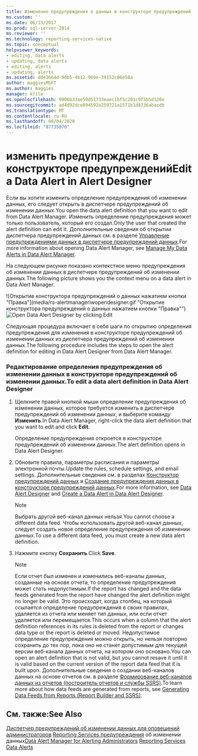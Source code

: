 ```yaml
---
title: Изменение предупреждения о данных в конструкторе предупреждений | Документы Майкрософт
ms.custom: ''
ms.date: 06/13/2017
ms.prod: sql-server-2014
ms.reviewer: ''
ms.technology: reporting-services-native
ms.topic: conceptual
helpviewer_keywords:
- editing, data alerts
- updating, data alerts
- editing, alerts
- updating, alerts
ms.assetid: dde3664d-90b5-4b12-969e-39152c86e58a
author: maggiesMSFT
ms.author: maggies
manager: kfile
ms.openlocfilehash: 9906b33ae50d51733eaec1bf5c201c9f5b5d120e
ms.sourcegitcommit: ad4d92dce894592a259721a1571b1d8736abacdb
ms.translationtype: MT
ms.contentlocale: ru-RU
ms.lasthandoff: 08/04/2020
ms.locfileid: "87735070"
---
```

# <a name="edit-a-data-alert-in-alert-designer"></a><span data-ttu-id="7c175-102">изменить предупреждение в конструкторе предупреждений</span><span class="sxs-lookup"><span data-stu-id="7c175-102">Edit a Data Alert in Alert Designer</span></span>
  <span data-ttu-id="7c175-103">Если вы хотите изменить определение предупреждения об изменении данных, его следует открыть в диспетчере предупреждений об изменении данных.</span><span class="sxs-lookup"><span data-stu-id="7c175-103">You open the data alert definition that you want to edit from Data Alert Manager.</span></span> <span data-ttu-id="7c175-104">Изменить определение предупреждения может только пользователь, который его создал.</span><span class="sxs-lookup"><span data-stu-id="7c175-104">Only the user that created the alert definition can edit it.</span></span> <span data-ttu-id="7c175-105">Дополнительные сведения об открытии диспетчера предупреждений данных см. в разделе [Управление предупреждениями данных в диспетчере предупреждений данных](manage-my-data-alerts-in-data-alert-manager.md).</span><span class="sxs-lookup"><span data-stu-id="7c175-105">For more information about opening Data Alert Manager, see [Manage My Data Alerts in Data Alert Manager](manage-my-data-alerts-in-data-alert-manager.md).</span></span>

 <span data-ttu-id="7c175-106">На следующем рисунке показано контекстное меню предупреждения об изменении данных в диспетчере предупреждений об изменении данных.</span><span class="sxs-lookup"><span data-stu-id="7c175-106">The following picture shows you the context menu on a data alert in Data Alert Manager.</span></span>

 <span data-ttu-id="7c175-107">![Открытие конструктора предупреждений о данных нажатием кнопки "Правка"](media/rs-alertmanageriwopendesigner.gif "Открытие конструктора предупреждений о данных нажатием кнопки "Правка"")</span><span class="sxs-lookup"><span data-stu-id="7c175-107">![Open Data Alert Designer by clicking Edit](media/rs-alertmanageriwopendesigner.gif "Open Data Alert Designer by clicking Edit")</span></span>

 <span data-ttu-id="7c175-108">Следующая процедура включает в себя шаги по открытию определения предупреждения для изменения в конструкторе предупреждений об изменении данных из диспетчера предупреждений об изменении данных.</span><span class="sxs-lookup"><span data-stu-id="7c175-108">The following procedure includes the steps to open the alert definition for editing in Data Alert Designer from Data Alert Manager.</span></span>

### <a name="to-edit-a-data-alert-definition-in-data-alert-designer"></a><span data-ttu-id="7c175-109">Редактирование определения предупреждения об изменении данных в конструкторе предупреждений об изменении данных.</span><span class="sxs-lookup"><span data-stu-id="7c175-109">To edit a data alert definition in Data Alert Designer</span></span>

1.  <span data-ttu-id="7c175-110">Щелкните правой кнопкой мыши определение предупреждения об изменении данных, которое требуется изменить в диспетчере предупреждений об изменении данных, и выберите команду **Изменить**.</span><span class="sxs-lookup"><span data-stu-id="7c175-110">In Data Alert Manager, right-click the data alert definition that you want to edit and click **Edit**.</span></span>

     <span data-ttu-id="7c175-111">Определение предупреждения откроется в конструкторе предупреждений об изменении данных.</span><span class="sxs-lookup"><span data-stu-id="7c175-111">The alert definition opens in Data Alert Designer.</span></span>

2.  <span data-ttu-id="7c175-112">Обновите правила, параметры расписания и параметры электронной почты.</span><span class="sxs-lookup"><span data-stu-id="7c175-112">Update the rules, schedule settings, and email settings.</span></span> <span data-ttu-id="7c175-113">Дополнительные сведения см. в разделах [Конструктор предупреждений данных](../../2014/reporting-services/data-alert-designer.md) и [Создание предупреждения данных в конструкторе предупреждений данных](create-a-data-alert-in-data-alert-designer.md).</span><span class="sxs-lookup"><span data-stu-id="7c175-113">For more information, see [Data Alert Designer](../../2014/reporting-services/data-alert-designer.md) and [Create a Data Alert in Data Alert Designer](create-a-data-alert-in-data-alert-designer.md).</span></span>

    > [!NOTE]
    >  <span data-ttu-id="7c175-114">Выбрать другой веб-канал данных нельзя.</span><span class="sxs-lookup"><span data-stu-id="7c175-114">You cannot choose a different data feed.</span></span> <span data-ttu-id="7c175-115">Чтобы использовать другой веб-канал данных, следует создать новое определение предупреждения об изменении данных.</span><span class="sxs-lookup"><span data-stu-id="7c175-115">To use a different data feed, you must create a new data alert definition.</span></span>

3.  <span data-ttu-id="7c175-116">Нажмите кнопку **Сохранить**.</span><span class="sxs-lookup"><span data-stu-id="7c175-116">Click **Save**.</span></span>

    > [!NOTE]
    >  <span data-ttu-id="7c175-117">Если отчет был изменен и изменились веб-каналы данных, созданные на основе отчета, то определение предупреждения может стать недопустимым.</span><span class="sxs-lookup"><span data-stu-id="7c175-117">If the report has changed and the data feeds generated from the report have changed the alert definition might no longer be valid.</span></span> <span data-ttu-id="7c175-118">Это происходит, когда столбец, на который ссылается определение предупреждения в своих правилах, удаляется из отчета или меняет тип данных, или если отчет удаляется или перемещается.</span><span class="sxs-lookup"><span data-stu-id="7c175-118">This occurs when a column that the alert definition references in its rules is deleted from the report or changes data type or the report is deleted or moved.</span></span> <span data-ttu-id="7c175-119">Недопустимое определение предупреждения можно открыть, но нельзя повторно сохранить до тех пор, пока оно не станет допустимым для текущей версии веб-канала данных отчета, на котором оно основано.</span><span class="sxs-lookup"><span data-stu-id="7c175-119">You can open an alert definition that is not valid, but you cannot resave it until it is valid based on the current version of the report data feed that it is built upon.</span></span> <span data-ttu-id="7c175-120">Дополнительные сведения о создании веб-каналов данных на основе отчетов см. в разделе [Формирование веб-каналов данных из отчетов (построитель отчетов и службы SSRS)](report-builder/generating-data-feeds-from-reports-report-builder-and-ssrs.md).</span><span class="sxs-lookup"><span data-stu-id="7c175-120">To learn more about how data feeds are generated from reports, see [Generating Data Feeds from Reports &#40;Report Builder and SSRS&#41;](report-builder/generating-data-feeds-from-reports-report-builder-and-ssrs.md).</span></span>

## <a name="see-also"></a><span data-ttu-id="7c175-121">См. также:</span><span class="sxs-lookup"><span data-stu-id="7c175-121">See Also</span></span>
 <span data-ttu-id="7c175-122">[Диспетчер предупреждений об изменении данных для оповещений администраторов](../../2014/reporting-services/data-alert-manager-for-alerting-administrators.md) [Reporting Services предупреждения](../ssms/agent/alerts.md) об изменении данных</span><span class="sxs-lookup"><span data-stu-id="7c175-122">[Data Alert Manager for Alerting Administrators](../../2014/reporting-services/data-alert-manager-for-alerting-administrators.md) [Reporting Services Data Alerts](../ssms/agent/alerts.md)</span></span>


